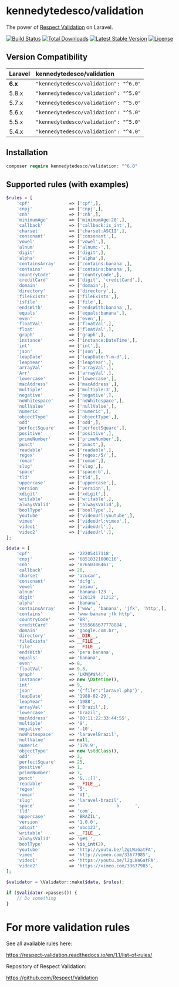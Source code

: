 kennedytedesco/validation
==========

The power of [Respect Validation](https://github.com/Respect/Validation) on Laravel.

[![Build Status](https://travis-ci.org/KennedyTedesco/Validation.svg)](https://travis-ci.org/KennedyTedesco/Validation)
[![Total Downloads](https://poser.pugx.org/KennedyTedesco/Validation/downloads.svg)](https://packagist.org/packages/KennedyTedesco/Validation)
[![Latest Stable Version](https://poser.pugx.org/KennedyTedesco/Validation/v/stable.svg)](https://packagist.org/packages/KennedyTedesco/Validation)
[![License](https://poser.pugx.org/orchestra/testbench/license)](https://packagist.org/packages/orchestra/testbench)

## Version Compatibility

 Laravel  | kennedytedesco/validation
:---------|:----------
 **6.x**  | `"kennedytedesco/validation": "^6.0"`
 5.8.x    | `"kennedytedesco/validation": "^5.0"`
 5.7.x    | `"kennedytedesco/validation": "^5.0"`
 5.6.x    | `"kennedytedesco/validation": "^5.0"`
 5.5.x    | `"kennedytedesco/validation": "^5.0"`
 5.4.x    | `"kennedytedesco/validation": "^4.0"`

## Installation

```php
composer require kennedytedesco/validation: "^6.0"
```

## Supported rules (with examples)

```php
$rules = [
    'cpf'               => ['cpf',],
    'cnpj'              => ['cnpj',],
    'cnh'               => ['cnh',],
    'minimumAge'        => ['minimumAge:20',],
    'callback'          => ['callback:is_int',],
    'charset'           => ['charset:ASCII',],
    'consonant'         => ['consonant',],
    'vowel'             => ['vowel',],
    'alnum'             => ['alnum:-',],
    'digit'             => ['digit',],
    'alpha'             => ['alpha',],
    'containsArray'     => ['contains:banana',],
    'contains'          => ['contains:banana',],
    'countryCode'       => ['countryCode',],
    'creditCard'        => ['digit', 'creditCard',],
    'domain'            => ['domain',],
    'directory'         => ['directory',],
    'fileExists'        => ['fileExists',],
    'isFile'            => ['file',],
    'endsWith'          => ['endsWith:banana',],
    'equals'            => ['equals:banana',],
    'even'              => ['even',],
    'floatVal'          => ['floatVal',],
    'float'             => ['floatVal',],
    'graph'             => ['graph',],
    'instance'          => ['instance:DateTime',],
    'int'               => ['int',],
    'json'              => ['json',],
    'leapDate'          => ['leapDate:Y-m-d',],
    'leapYear'          => ['leapYear',],
    'arrayVal'          => ['arrayVal',],
    'Arr'               => ['arrayVal',],
    'lowercase'         => ['lowercase',],
    'macAddress'        => ['macAddress',],
    'multiple'          => ['multiple:3',],
    'negative'          => ['negative',],
    'noWhitespace'      => ['noWhitespace',],
    'nullValue'         => ['nullValue',],
    'numeric'           => ['numeric',],
    'objectType'        => ['objectType',],
    'odd'               => ['odd',],
    'perfectSquare'     => ['perfectSquare',],
    'positive'          => ['positive',],
    'primeNumber'       => ['primeNumber',],
    'punct'             => ['punct',],
    'readable'          => ['readable',],
    'regex'             => ['regex:/5/',],
    'roman'             => ['roman',],
    'slug'              => ['slug',],
    'space'             => ['space:b',],
    'tld'               => ['tld',],
    'uppercase'         => ['uppercase',],
    'version'           => ['version',],
    'xdigit'            => ['xdigit',],
    'writable'          => ['writable',],
    'alwaysValid'       => ['alwaysValid',],
    'boolType'          => ['boolType',],
    'youtube'           => ['videoUrl:youtube',],
    'vimeo'             => ['videoUrl:vimeo',],
    'video1'            => ['videoUrl',],
    'video2'            => ['videoUrl',],
];

$data = [
    'cpf'               => '22205417118',
    'cnpj'              => '68518321000116',
    'cnh'               => '02650306461',
    'callback'          => 20,
    'charset'           => 'acucar',
    'consonant'         => 'dcfg',
    'vowel'             => 'aeiou',
    'alnum'             => 'banana-123 ',
    'digit'             => '120129  21212',
    'alpha'             => 'banana',
    'containsArray'     => ['www', 'banana', 'jfk', 'http',],
    'contains'          => 'www banana jfk http',
    'countryCode'       => 'BR',
    'creditCard'        => '5555666677778884',
    'domain'            => 'google.com.br',
    'directory'         => __DIR__,
    'fileExists'        => __FILE__,
    'file'              => __FILE__,
    'endsWith'          => 'pera banana',
    'equals'            => 'banana',
    'even'              => 8,
    'floatVal'          => 9.8,
    'graph'             => 'LKM@#$%4;',
    'instance'          => new \Datetime(),
    'int'               => 9,
    'json'              => '{"file":"laravel.php"}',
    'leapDate'          => '1988-02-29',
    'leapYear'          => '1988',
    'arrayVal'          => ['Brazil',],
    'lowercase'         => 'brazil',
    'macAddress'        => '00:11:22:33:44:55',
    'multiple'          => '9',
    'negative'          => '-10',
    'noWhitespace'      => 'laravelBrazil',
    'nullValue'         => null,
    'numeric'           => '179.9',
    'objectType'        => new \stdClass(),
    'odd'               => 3,
    'perfectSquare'     => 25,
    'positive'          => 1,
    'primeNumber'       => 7,
    'punct'             => '&,.;[]',
    'readable'          => __FILE__,
    'regex'             => '5',
    'roman'             => 'VI',
    'slug'              => 'laravel-brazil',
    'space'             => '              b      ',
    'tld'               => 'com',
    'uppercase'         => 'BRAZIL',
    'version'           => '1.0.0',
    'xdigit'            => 'abc123',
    'writable'          => __FILE__,
    'alwaysValid'       => '@#$_',
    'boolType'          => \is_int(2),
    'youtube'           => 'http://youtu.be/l2gLWaGatFA',
    'vimeo'             => 'http://vimeo.com/33677985',
    'video1'            => 'https://youtu.be/l2gLWaGatFA',
    'video2'            => 'https://vimeo.com/33677985',
];

$validator = \Validator::make($data, $rules);

if ($validator->passes()) {
    // Do something
}
```

# For more validation rules

See all available rules here:

https://respect-validation.readthedocs.io/en/1.1/list-of-rules/

Repository of Respect Validation:

https://github.com/Respect/Validation
